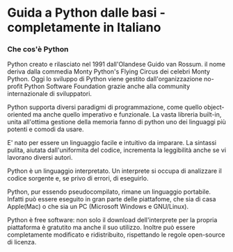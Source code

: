 # Guida a Python dalle basi - completamente in Italiano
### Che cos'è Python
Python creato e rilasciato nel 1991 dall'Olandese Guido van Rossum.
il nome deriva dalla commedia Monty Python's Flying Circus dei celebri Monty Python.
Oggi lo sviluppo di Python viene gestito dall'organizzazione no-profit Python Software Foundation grazie anche alla community internazionale di sviluppatori.

Python supporta diversi paradigmi di programmazione, come quello object-oriented ma anche quello imperativo e funzionale. La vasta libreria built-in, unita all'ottima gestione della memoria fanno di python uno dei linguaggi più potenti e comodi da usare.

E' nato per essere un linguaggio facile e intuitivo da imparare. La sintassi pulita, aiutata dall'uniformita del codice, incrementa la leggibilità anche se vi lavorano diversi autori.

Python è un linguaggio interpretato. Un interprete si occupa di analizzare il codice sorgente e, se privo di errori, di eseguirlo.

Python, pur essendo pseudocompilato, rimane un linguaggio portabile. Infatti può essere eseguito in gran parte delle piattafome, che sia di casa Apple(Mac) o che sia un PC (Microsoft Windows e GNU/Linux).

Python è free software: non solo il download dell'interprete per la propria piattaforma è gratutito ma anche il suo utilizzo. Inoltre può essere completamente modificato e ridistribuito, rispettando le regole open-source di licenza. 
